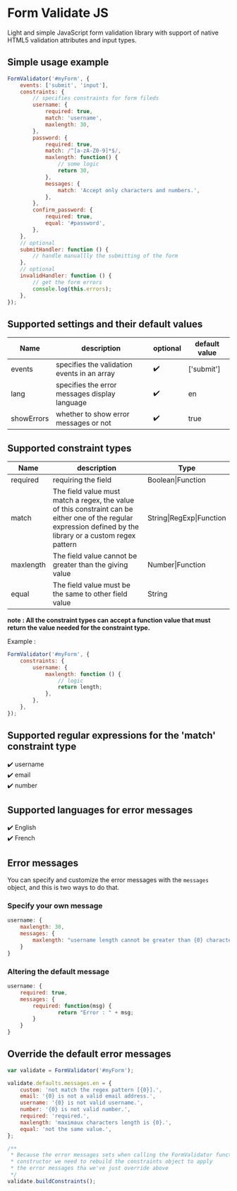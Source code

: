 # Form Validate JS

Light and simple JavaScript form validation library with support of native HTML5 validation attributes and input types.

## Simple usage example

```javascript
FormValidator('#myForm', {
    events: ['submit', 'input'],
    constraints: {
        // specifies constraints for form fileds
        username: {
            required: true,
            match: 'username',
            maxlength: 30,
        },
        password: {
            required: true,
            match: /^[a-zA-Z0-9]*$/,
            maxlength: function() {
                // some logic
                return 30,
            },
            messages: {
                match: 'Accept only characters and numbers.',
            },
        },
        confirm_password: {
            required: true,
            equal: '#password',
        },
    },
    // optional
    submitHandler: function () {
        // handle manuallly the submitting of the form
    },
    // optional
    invalidHandler: function () {
        // get the form errors
        console.log(this.errors);
    },
});
```

## Supported settings and their default values

| Name       | description                                   | optional           | default value |
| ---------- | --------------------------------------------- | ------------------ | ------------- |
| events     | specifies the validation events in an array   | :heavy_check_mark: | ['submit']    |
| lang       | specifies the error messages display language | :heavy_check_mark: | en            |
| showErrors | whether to show error messages or not         | :heavy_check_mark: | true          |

## Supported constraint types

| Name      | description                                                                                                                                                   | Type                     |
| --------- | ------------------------------------------------------------------------------------------------------------------------------------------------------------- | ------------------------ |
| required  | requiring the field                                                                                                                                           | Boolean\|Function        |
| match     | The field value must match a regex, the value of this constraint can be either one of the regular expression defined by the library or a custom regex pattern | String\|RegExp\|Function |
| maxlength | The field value cannot be greater than the giving value                                                                                                       | Number\|Function         |
| equal     | The field value must be the same to other field value                                                                                                         | String                   |

**note : All the constraint types can accept a function value that must return the value needed for the constraint type.**

Example :

```javascript
FormValidator('#myForm', {
    constraints: {
        username: {
            maxlength: function () {
                // logic
                return length;
            },
        },
    },
});
```

## Supported regular expressions for the 'match' constraint type

:heavy_check_mark: username <br>
:heavy_check_mark: email <br>
:heavy_check_mark: number <br>

## Supported languages for error messages

:heavy_check_mark: English <br>
:heavy_check_mark: French <br>

## Error messages

You can specify and customize the error messages with the `messages` object, and this is two ways to do that.

### Specify your own message

```javascript
username: {
    maxlength: 30,
    messages: {
        maxlength: "username length cannot be greater than {0} characters."
    }
}
```

### Altering the default message

```javascript
username: {
    required: true,
    messages: {
        required: function(msg) {
                return "Error : " + msg;
        }
    }
}
```

## Override the default error messages

```javascript
var validate = FormValidator('#myForm');

validate.defaults.messages.en = {
    custom: 'not match the regex pattern [{0}].',
    email: '{0} is not a valid email address.',
    username: '{0} is not valid username.',
    number: '{0} is not valid number.',
    required: 'required.',
    maxlength: 'maximaux characters length is {0}.',
    equal: 'not the same value.',
};

/**
 * Because the error messages sets when calling the FormValidator function 
 * constructor we need to rebuild the constraints object to apply
 * the error messages tha we've just override above
 */
validate.buildConstraints();
```